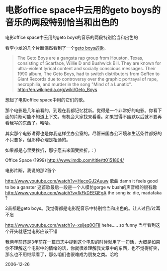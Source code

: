# 电影office space中云用的geto boys的音乐的两段特别恰当和出色的

电影office space中云用的geto boys的音乐的两段特别恰当和出色的

看李小龙的几个片断偶然看到了一个[geto boys的歌](http://www.youtube.com/results?search_query=geto+boys&search=Search)。

> The Geto Boys are a gangsta rap group from Houston, Texas, consisting of Scarface, Willie D and Bushwick Bill. They are known for ultra-violent lyrical content and socially conscious messages. Their 1990 album, The Geto Boys, had to switch distributors from Geffen to Giant Records due to controversy over the graphic portrayal of rape, necrophilia, and murder in the song "Mind of a Lunatic".
> http://en.wikipedia.org/wiki/Geto_Boys

想起了电影office space中用的它们的歌。

那个电影是几年前看的，到现在我都记忆犹新。觉得是一个非常好的电影。你看下面的片断可能不知道上下文。有机会大家找来看看。如果觉得不幽默以后就不要再看我写的东西了。哈哈。

其实那个电影讲得也是你我这样坐办公室的。尽管米国办公环境和生活条件都好的不只要多，但那种心理是相通的。

如果都是心里受挫折，那宁愿去米国受挫折。：）

Office Space (1999)
http://www.imdb.com/title/tt0151804/

电影片断，我说的那2首个

http://www.youtube.com/watch?v=HecoGJ2Auuw
歌曲 damn it feels good to be a ganster
这首歌最后一段是一个人模仿gorge w bush的声音唱的很有趣
http://www.youtube.com/watch?v=fkFkDEEQEgA
the song is: die, madafaka ? 

2首都是geto boys。我觉得都是电影配音乐中特别恰当和出色的。让人过目/过耳不忘

http://www.youtube.com/watch?v=xsijeq0OFII
hehe..... so funny 当年看到这个开头就感觉电影应该不错


我两年前还是3年前在一篇日志中提到这个电影的时候就用了一句话，大概是如果你不理解这个电影中的情绪的话，你就很难理解我文章中的东西，也不觉得好笑，那么也不用继续看了，那么咱们也很难成为朋友之类。哈哈


2006-12-26